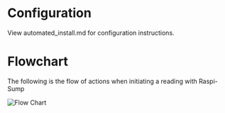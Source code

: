 Configuration
=============

View automated_install.md for configuration instructions.

Flowchart
=========

The following is the flow of actions when initiating a reading with Raspi-Sump


![Flow Chart](https://www.linuxnorth.org/raspi-sump/images/raspi_sump_flowchart.jpg)
